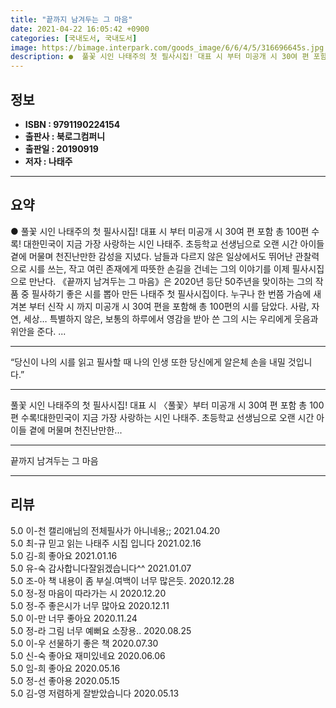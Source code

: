 ```yaml
---
title: "끝까지 남겨두는 그 마음"
date: 2021-04-22 16:05:42 +0900
categories: [국내도서, 국내도서]
image: https://bimage.interpark.com/goods_image/6/6/4/5/316696645s.jpg
description: ●  풀꽃 시인 나태주의 첫 필사시집! 대표 시 부터 미공개 시 30여 편 포함 총 100편 수록! 대한민국이 지금 가장 사랑하는 시인 나태주. 초등학교 선생님으로 오랜 시간 아이들 곁에 머물며 천진난만한 감성을 지녔다. 남들과 다르지 않은 일상에서도 뛰어난 관찰력으로 시를 쓰는, 작고 여린 존재에게 따
---
```


## **정보**

- **ISBN : 9791190224154**
- **출판사 : 북로그컴퍼니**
- **출판일 : 20190919**
- **저자 : 나태주**

------



## **요약**

●  풀꽃 시인 나태주의 첫 필사시집! 대표 시 부터 미공개 시 30여 편 포함 총 100편 수록! 대한민국이 지금 가장 사랑하는 시인 나태주. 초등학교 선생님으로 오랜 시간 아이들 곁에 머물며 천진난만한 감성을 지녔다. 남들과 다르지 않은 일상에서도 뛰어난 관찰력으로 시를 쓰는, 작고 여린 존재에게 따뜻한 손길을 건네는 그의 이야기를 이제 필사시집으로 만난다. 《끝까지 남겨두는 그 마음》은 2020년 등단 50주년을 맞이하는 그의 작품 중 필사하기 좋은 시를 뽑아 만든 나태주 첫 필사시집이다. 누구나 한 번쯤 가슴에 새겨본 부터 신작 시 까지 미공개 시 30여 편을 포함해 총 100편의 시를 담았다. 사람, 자연, 세상… 특별하지 않은, 보통의 하루에서 영감을 받아 쓴 그의 시는 우리에게 웃음과 위안을 준다. ...

------

“당신이 나의 시를 읽고 필사할 때
나의 인생 또한 당신에게 알은체 손을 내밀 것입니다.”
* * * * *
풀꽃 시인 나태주의 첫 필사시집!
대표 시 〈풀꽃〉부터 미공개 시 30여 편 포함 총 100편 수록!대한민국이 지금 가장 사랑하는 시인 나태주. 초등학교 선생님으로 오랜 시간 아이들 곁에 머물며 천진난만한... 

------


끝까지 남겨두는 그 마음 

------


## **리뷰** 

5.0 이-천 캘리애님의 전체필사가 아니네용;; 2021.04.20 <br/>5.0 최-규 믿고 읽는 나태주 시집 입니다  2021.02.16 <br/>5.0 김-희 좋아요 2021.01.16 <br/>5.0 유-숙 감사합니다잘읽겠습니다^^ 2021.01.07 <br/>5.0 조-아 책 내용이 좀 부실.여백이 너무 많은듯. 2020.12.28 <br/>5.0 정-정 마음이 따라가는 시 2020.12.20 <br/>5.0 정-주 좋은시가 너무 많아요 2020.12.11 <br/>5.0 이-만 너무 좋아요 2020.11.24 <br/>5.0 정-라 그림 너무 예뻐요 소장용.. 2020.08.25 <br/>5.0 이-우 선물하기 좋은 책 2020.07.30 <br/>5.0 신-숙 좋아요 재미있네요  2020.06.06 <br/>5.0 임-희 좋아요 2020.05.16 <br/>5.0 정-선 좋아용 2020.05.15 <br/>5.0 김-영 저렴하게  잘받았습니다 2020.05.13 <br/>